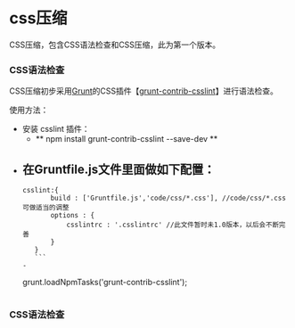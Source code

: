 # css压缩

CSS压缩，包含CSS语法检查和CSS压缩，此为第一个版本。

### CSS语法检查

CSS压缩初步采用[Grunt](http://gruntjs.com/)的CSS插件【[grunt-contrib-csslint](https://www.npmjs.com/package/grunt-contrib-csslint)】进行语法检查。

使用方法：
+ 安装 csslint 插件：
  - ** npm install grunt-contrib-csslint --save-dev ** 
+ 在Gruntfile.js文件里面做如下配置：
    - 
     ```
     csslint:{
			build : ['Gruntfile.js','code/css/*.css'], //code/css/*.css 可做适当的调整
			options : {
				csslintrc : '.csslintrc' //此文件暂时未1.0版本，以后会不断完善
			}
		}
        ```
    - 
    ```
    grunt.loadNpmTasks('grunt-contrib-csslint');
    ```
  
### CSS语法检查

  
